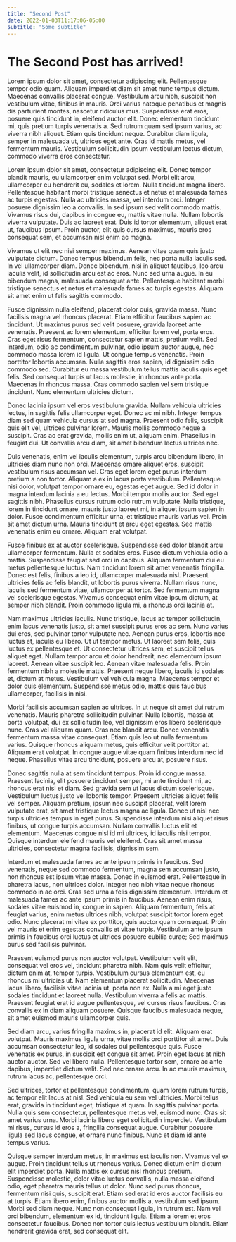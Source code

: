 ```yaml
---
title: "Second Post"
date: 2022-01-03T11:17:06-05:00
subtitle: "Some subtitle"
---
```


# The Second Post has arrived!


Lorem ipsum dolor sit amet, consectetur adipiscing elit. Pellentesque tempor odio quam. Aliquam imperdiet diam sit amet nunc tempus dictum. Maecenas convallis placerat congue. Vestibulum arcu nibh, suscipit non vestibulum vitae, finibus in mauris. Orci varius natoque penatibus et magnis dis parturient montes, nascetur ridiculus mus. Suspendisse erat eros, posuere quis tincidunt in, eleifend auctor elit. Donec elementum tincidunt mi, quis pretium turpis venenatis a. Sed rutrum quam sed ipsum varius, ac viverra nibh aliquet. Etiam quis tincidunt neque. Curabitur diam ligula, semper in malesuada ut, ultrices eget ante. Cras id mattis metus, vel fermentum mauris. Vestibulum sollicitudin ipsum vestibulum lectus dictum, commodo viverra eros consectetur.


Lorem ipsum dolor sit amet, consectetur adipiscing elit. Donec tempor blandit mauris, eu ullamcorper enim volutpat sed. Morbi elit arcu, ullamcorper eu hendrerit eu, sodales et lorem. Nulla tincidunt magna libero. Pellentesque habitant morbi tristique senectus et netus et malesuada fames ac turpis egestas. Nulla ac ultricies massa, vel interdum orci. Integer posuere dignissim leo a convallis. In sed ipsum sed velit commodo mattis. Vivamus risus dui, dapibus in congue eu, mattis vitae nulla. Nullam lobortis viverra vulputate. Duis ac laoreet erat. Duis id tortor elementum, aliquet erat ut, faucibus ipsum. Proin auctor, elit quis cursus maximus, mauris eros consequat sem, et accumsan nisl enim ac magna.


Vivamus ut elit nec nisi semper maximus. Aenean vitae quam quis justo vulputate dictum. Donec tempus bibendum felis, nec porta nulla iaculis sed. In vel ullamcorper diam. Donec bibendum, nisi in aliquet faucibus, leo arcu iaculis velit, id sollicitudin arcu est ac eros. Nunc sed urna augue. In eu bibendum magna, malesuada consequat ante. Pellentesque habitant morbi tristique senectus et netus et malesuada fames ac turpis egestas. Aliquam sit amet enim ut felis sagittis commodo.


Fusce dignissim nulla eleifend, placerat dolor quis, gravida massa. Nunc facilisis magna vel rhoncus placerat. Etiam efficitur faucibus sapien ac tincidunt. Ut maximus purus sed velit posuere, gravida laoreet ante venenatis. Praesent ac lorem elementum, efficitur lorem vel, porta eros. Cras eget risus fermentum, consectetur sapien mattis, pretium velit. Sed interdum, odio ac condimentum pulvinar, odio ipsum auctor augue, nec commodo massa lorem id ligula. Ut congue tempus venenatis. Proin porttitor lobortis accumsan. Nulla sagittis eros sapien, id dignissim odio commodo sed. Curabitur eu massa vestibulum tellus mattis iaculis quis eget felis. Sed consequat turpis ut lacus molestie, in rhoncus ante porta. Maecenas in rhoncus massa. Cras commodo sapien vel sem tristique tincidunt. Nunc elementum ultricies dictum.


Donec lacinia ipsum vel eros vestibulum gravida. Nullam vehicula ultricies lectus, in sagittis felis ullamcorper eget. Donec ac mi nibh. Integer tempus diam sed quam vehicula cursus at sed magna. Praesent odio felis, suscipit quis elit vel, ultrices pulvinar lorem. Mauris mollis commodo neque a suscipit. Cras ac erat gravida, mollis enim ut, aliquam enim. Phasellus in feugiat dui. Ut convallis arcu diam, sit amet bibendum lectus ultrices nec.


Duis venenatis, enim vel iaculis elementum, turpis arcu bibendum libero, in ultricies diam nunc non orci. Maecenas ornare aliquet eros, suscipit vestibulum risus accumsan vel. Cras eget lorem eget purus interdum pretium a non tortor. Aliquam a ex in lacus porta vestibulum. Pellentesque nisi dolor, volutpat tempor ornare eu, egestas eget augue. Sed id dolor in magna interdum lacinia a eu lectus. Morbi tempor mollis auctor. Sed eget sagittis nibh. Phasellus cursus rutrum odio rutrum vulputate. Nulla tristique, lorem in tincidunt ornare, mauris justo laoreet mi, in aliquet ipsum sapien in dolor. Fusce condimentum efficitur urna, et tristique mauris varius vel. Proin sit amet dictum urna. Mauris tincidunt et arcu eget egestas. Sed mattis venenatis enim eu ornare. Aliquam erat volutpat.


Fusce finibus ex at auctor scelerisque. Suspendisse sed dolor blandit arcu ullamcorper fermentum. Nulla et sodales eros. Fusce dictum vehicula odio a mattis. Suspendisse feugiat sed orci in dapibus. Aliquam fermentum dui eu metus pellentesque luctus. Nam tincidunt lorem sit amet venenatis fringilla. Donec est felis, finibus a leo id, ullamcorper malesuada nisl. Praesent ultricies felis ac felis blandit, ut lobortis purus viverra. Nullam risus nunc, iaculis sed fermentum vitae, ullamcorper at tortor. Sed fermentum magna vel scelerisque egestas. Vivamus consequat enim vitae ipsum dictum, at semper nibh blandit. Proin commodo ligula mi, a rhoncus orci lacinia at.


Nam maximus ultricies iaculis. Nunc tristique, lacus ac tempor sollicitudin, enim lacus venenatis justo, sit amet suscipit purus eros ac sem. Nunc varius dui eros, sed pulvinar tortor vulputate nec. Aenean purus eros, lobortis nec luctus et, iaculis eu libero. Ut ut tempor metus. Ut laoreet sem felis, quis luctus ex pellentesque et. Ut consectetur ultrices sem, et suscipit tellus aliquet eget. Nullam tempor arcu et dolor hendrerit, nec elementum ipsum laoreet. Aenean vitae suscipit leo. Aenean vitae malesuada felis. Proin fermentum nibh a molestie mattis. Praesent neque libero, iaculis id sodales et, dictum at metus. Vestibulum vel vehicula magna. Maecenas tempor et dolor quis elementum. Suspendisse metus odio, mattis quis faucibus ullamcorper, facilisis in nisi.


Morbi facilisis accumsan sapien ac ultrices. In ut neque sit amet dui rutrum venenatis. Mauris pharetra sollicitudin pulvinar. Nulla lobortis, massa at porta volutpat, dui ex sollicitudin leo, vel dignissim eros libero scelerisque nunc. Cras vel aliquam quam. Cras nec blandit arcu. Donec venenatis fermentum massa vitae consequat. Etiam quis leo ut nulla fermentum varius. Quisque rhoncus aliquam metus, quis efficitur velit porttitor at. Aliquam erat volutpat. In congue augue vitae quam finibus interdum nec id neque. Phasellus vitae arcu tincidunt, posuere arcu at, posuere risus.


Donec sagittis nulla at sem tincidunt tempus. Proin id congue massa. Praesent lacinia, elit posuere tincidunt semper, mi ante tincidunt mi, ac rhoncus erat nisi et diam. Sed gravida sem ut lacus dictum scelerisque. Vestibulum luctus justo vel lobortis tempor. Praesent ultricies aliquet felis vel semper. Aliquam pretium, ipsum nec suscipit placerat, velit lorem vulputate erat, sit amet tristique lectus magna ac ligula. Donec ut nisl nec turpis ultricies tempus in eget purus. Suspendisse interdum nisi aliquet risus finibus, ut congue turpis accumsan. Nullam convallis luctus elit et elementum. Maecenas congue nisl id mi ultrices, id iaculis nisi tempor. Quisque interdum eleifend mauris vel eleifend. Cras sit amet massa ultricies, consectetur magna facilisis, dignissim sem.


Interdum et malesuada fames ac ante ipsum primis in faucibus. Sed venenatis, neque sed commodo fermentum, magna sem accumsan justo, non rhoncus est ipsum vitae massa. Donec in euismod erat. Pellentesque in pharetra lacus, non ultrices dolor. Integer nec nibh vitae neque rhoncus commodo in ac orci. Cras sed urna a felis dignissim elementum. Interdum et malesuada fames ac ante ipsum primis in faucibus. Aenean enim risus, sodales vitae euismod in, congue in sapien. Aliquam fermentum, felis at feugiat varius, enim metus ultrices nibh, volutpat suscipit tortor lorem eget odio. Nunc placerat mi vitae ex porttitor, quis auctor quam consequat. Proin vel mauris et enim egestas convallis et vitae turpis. Vestibulum ante ipsum primis in faucibus orci luctus et ultrices posuere cubilia curae; Sed maximus purus sed facilisis pulvinar.


Praesent euismod purus non auctor volutpat. Vestibulum velit elit, consequat vel eros vel, tincidunt pharetra nibh. Nam quis velit efficitur, dictum enim at, tempor turpis. Vestibulum cursus elementum est, eu rhoncus mi ultricies ut. Nam elementum placerat sollicitudin. Maecenas lacus libero, facilisis vitae lacinia ut, porta non ex. Nulla a mi eget justo sodales tincidunt et laoreet nulla. Vestibulum viverra a felis ac mattis. Praesent feugiat erat id augue pellentesque, vel cursus risus faucibus. Cras convallis ex in diam aliquam posuere. Quisque faucibus malesuada neque, sit amet euismod mauris ullamcorper quis.


Sed diam arcu, varius fringilla maximus in, placerat id elit. Aliquam erat volutpat. Mauris maximus ligula urna, vitae mollis orci porttitor sit amet. Duis accumsan consectetur leo, id sodales dui pellentesque quis. Fusce venenatis ex purus, in suscipit est congue sit amet. Proin eget lacus at nibh auctor auctor. Sed vel libero nulla. Pellentesque tortor sem, ornare ac ante dapibus, imperdiet dictum velit. Sed nec ornare arcu. In ac mauris maximus, rutrum lacus ac, pellentesque orci.


Sed ultrices, tortor et pellentesque condimentum, quam lorem rutrum turpis, ac tempor elit lacus at nisl. Sed vehicula eu sem vel ultricies. Morbi tellus erat, gravida in tincidunt eget, tristique at quam. In sagittis pulvinar porta. Nulla quis sem consectetur, pellentesque metus vel, euismod nunc. Cras sit amet varius urna. Morbi lacinia libero eget sollicitudin imperdiet. Vestibulum mi risus, cursus id eros a, fringilla consequat augue. Curabitur posuere ligula sed lacus congue, et ornare nunc finibus. Nunc et diam id ante tempus varius.


Quisque semper interdum metus, in maximus est iaculis non. Vivamus vel ex augue. Proin tincidunt tellus ut rhoncus varius. Donec dictum enim dictum elit imperdiet porta. Nulla mattis ex cursus nisl rhoncus pretium. Suspendisse molestie, dolor vitae luctus convallis, nulla massa eleifend odio, eget pharetra mauris tellus ut dolor. Nunc sed purus rhoncus, fermentum nisi quis, suscipit erat. Etiam sed erat id eros auctor facilisis eu at turpis. Etiam libero enim, finibus auctor mollis a, vestibulum sed ipsum. Morbi sed diam neque. Nunc non consequat ligula, in rutrum est. Nam vel orci bibendum, elementum ex id, tincidunt ligula. Etiam a lorem et eros consectetur faucibus. Donec non tortor quis lectus vestibulum blandit. Etiam hendrerit gravida erat, sed consequat elit. 
